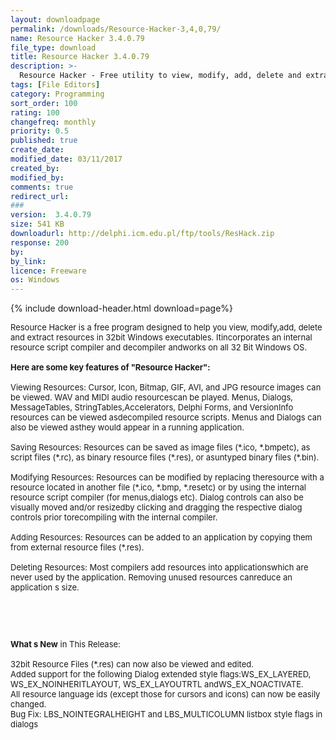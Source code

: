 ```yaml
---
layout: downloadpage
permalink: /downloads/Resource-Hacker-3,4,0,79/
name: Resource Hacker 3.4.0.79
file_type: download
title: Resource Hacker 3.4.0.79
description: >-
  Resource Hacker - Free utility to view, modify, add, delete and extract resources in 32bit Windows executables
tags: [File Editors]
category: Programming
sort_order: 100
rating: 100
changefreq: monthly
priority: 0.5
published: true
create_date: 
modified_date: 03/11/2017
created_by: 
modified_by: 
comments: true
redirect_url: 
### 
version:  3.4.0.79
size: 541 KB
downloadurl: http://delphi.icm.edu.pl/ftp/tools/ResHack.zip
response: 200
by: 
by_link: 
licence: Freeware
os: Windows
---
```


{% include download-header.html download=page%}

<p style="fix-download-text !important">
<p><font size="2"><p>Resource Hacker is a free program designed to help you view, modify,add, delete and extract resources in 32bit Windows executables. Itincorporates an internal resource script compiler and decompiler andworks on all 32 Bit Windows OS.<br />
<br />
<span><strong>Here are some key features of "Resource Hacker":</strong></span><br />
<br />
Viewing Resources: Cursor, Icon, Bitmap, GIF, AVI, and JPG resource images can be viewed. WAV and MIDI audio resourcescan be played. Menus, Dialogs, MessageTables, StringTables,Accelerators, Delphi Forms, and VersionInfo resources can be viewed asdecompiled resource scripts. Menus and Dialogs can also be viewed asthey would appear in a running application.<br />
<br />
Saving Resources: Resources can be saved as image files (*.ico, *.bmpetc), as script files (*.rc), as binary resource files (*.res), or asuntyped binary files (*.bin).<br />
<br />
Modifying Resources: Resources can be modified by replacing theresource with a resource located in another file (*.ico, *.bmp, *.resetc) or by using the internal resource script compiler (for menus,dialogs etc). Dialog controls can also be visually moved and/or resizedby clicking and dragging the respective dialog controls prior torecompiling with the internal compiler.<br />
<br />
Adding Resources: Resources can be added to an application by copying them from external resource files (*.res).<br />
<br />
Deleting Resources: Most compilers add resources into applicationswhich are never used by the application. Removing unused resources canreduce an application s size.</p>
<!-- google_ad_section_end -->
<p>&#160;</p>
<div class="celltext_big"><br />
<br />
<strong>What s New</strong> in This Release:<br />
<br />
32bit Resource Files (*.res) can now also be viewed and edited. <br />
Added support for the following Dialog extended style flags:WS_EX_LAYERED, WS_EX_NOINHERITLAYOUT, WS_EX_LAYOUTRTL andWS_EX_NOACTIVATE. <br />
All resource language ids (except those for cursors and icons) can now be easily changed. <br />
Bug Fix: LBS_NOINTEGRALHEIGHT and LBS_MULTICOLUMN listbox style flags in dialogs</div></p></p>
